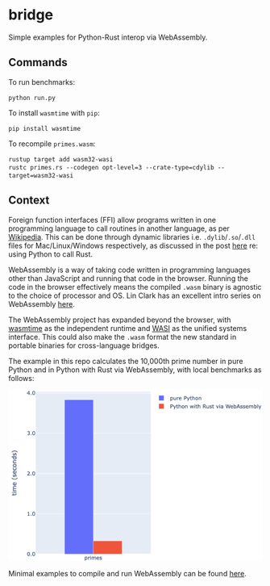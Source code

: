 # bridge

Simple examples for Python-Rust interop via WebAssembly.

## Commands

To run benchmarks:
```
python run.py
```

To install `wasmtime` with `pip`:
```
pip install wasmtime
```

To recompile `primes.wasm`:
```
rustup target add wasm32-wasi
rustc primes.rs --codegen opt-level=3 --crate-type=cdylib --target=wasm32-wasi
```

## Context

Foreign function interfaces (FFI) allow programs written in one programming
language to call routines in another language, as per [Wikipedia](https://en.wikipedia.org/wiki/Foreign_function_interface).
This can be done through dynamic libraries i.e. `.dylib`/`.so`/`.dll` files for
Mac/Linux/Windows respectively, as discussed in the post [here](https://codeburst.io/how-to-use-rust-to-extend-python-360174ee5819)
re: using Python to call Rust.

WebAssembly is a way of taking code written in programming languages other than
JavaScript and running that code in the browser. Running the code in the browser
effectively means the compiled `.wasm` binary is agnostic to the choice of
processor and OS. Lin Clark has an excellent intro series on WebAssembly [here](https://hacks.mozilla.org/2017/02/a-cartoon-intro-to-webassembly/).

The WebAssembly project has expanded beyond the browser, with [wasmtime](https://wasmtime.dev)
as the independent runtime and [WASI](https://wasi.dev) as the unified systems
interface. This could also make the `.wasm` format the new standard in portable
binaries for cross-language bridges.

The example in this repo calculates the 10,000th prime number in pure Python and
in Python with Rust via WebAssembly, with local benchmarks as follows:

![benchmark](/benchmark.png)

Minimal examples to compile and run WebAssembly can be found [here](https://github.com/savarin/minimal).
